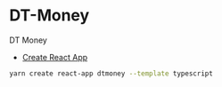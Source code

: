 # DT-Money
DT Money


- [Create React App](https://reactjs.org/docs/create-a-new-react-app.html)

```sh
yarn create react-app dtmoney --template typescript
```

